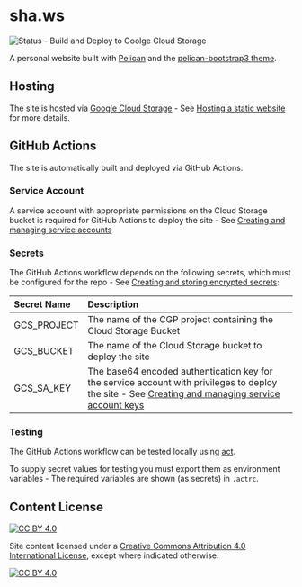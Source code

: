 # sha.ws

![Status - Build and Deploy to Goolge Cloud Storage](https://github.com/bshaw/sha.ws/workflows/Build%20and%20Deploy%20to%20Google%20Cloud%20Storage/badge.svg)

A personal website built with [Pelican](https://github.com/getpelican/pelican) and the [pelican-bootstrap3 theme](https://github.com/getpelican/pelican-themes/tree/master/pelican-bootstrap3).

## Hosting

The site is hosted via [Google Cloud Storage](https://cloud.google.com/storage) - See [Hosting a static website](https://cloud.google.com/storage/docs/hosting-static-website) for more details.

## GitHub Actions

The site is automatically built and deployed via GitHub Actions.

### Service Account

A service account with appropriate permissions on the Cloud Storage bucket is required for GitHub Actions to deploy the site - See [Creating and managing service accounts](https://cloud.google.com/iam/docs/creating-managing-service-accounts)

### Secrets

The GitHub Actions workflow depends on the following secrets, which must be configured for the repo - See [Creating and storing encrypted secrets](https://help.github.com/en/actions/configuring-and-managing-workflows/creating-and-storing-encrypted-secrets):

| Secret Name | Description |
| :---------- | :---------- |
| GCS_PROJECT | The name of the CGP project containing the Cloud Storage Bucket |
| GCS_BUCKET | The name of the Cloud Storage bucket to deploy the site |
| GCS_SA_KEY | The base64 encoded authentication key for the service account with privileges to deploy the site - See [Creating and managing service account keys]((https://cloud.google.com/iam/docs/creating-managing-service-account-keys)) |

### Testing

The GitHub Actions workflow can be tested locally using [act](https://github.com/nektos/act).

To supply secret values for testing you must export them as environment variables - The required variables are shown (as secrets) in `.actrc`.

## Content License

[![CC BY 4.0][cc-by-shield]][cc-by]

Site content licensed under a [Creative Commons Attribution 4.0 International
License][cc-by], except where indicated otherwise.

[![CC BY 4.0][cc-by-image]][cc-by]

[cc-by]: http://creativecommons.org/licenses/by/4.0/
[cc-by-image]: https://i.creativecommons.org/l/by/4.0/88x31.png
[cc-by-shield]: https://img.shields.io/badge/License-CC%20BY%204.0-lightgrey.svg
